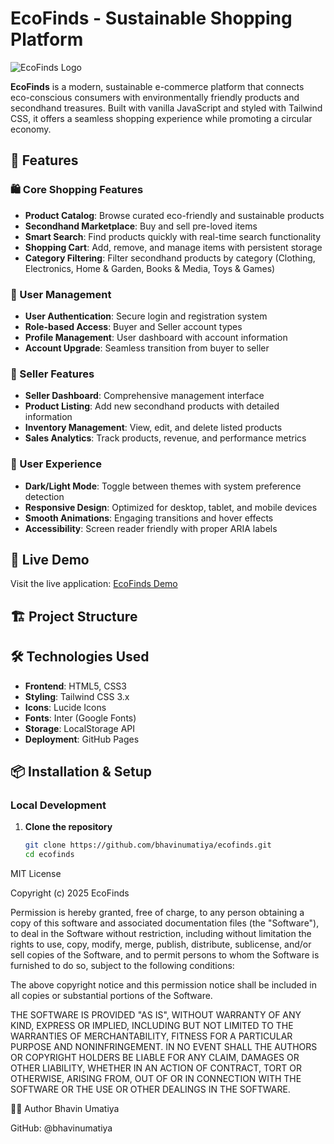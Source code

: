 # EcoFinds - Sustainable Shopping Platform

![EcoFinds Logo](https://images.unsplash.com/photo-1523275335684-37898b6baf30?ixlib=rb-4.0.3&auto=format&fit=crop&w=1200&q=80)

**EcoFinds** is a modern, sustainable e-commerce platform that connects eco-conscious consumers with environmentally friendly products and secondhand treasures. Built with vanilla JavaScript and styled with Tailwind CSS, it offers a seamless shopping experience while promoting a circular economy.

## 🌟 Features

### 🛍️ Core Shopping Features
- **Product Catalog**: Browse curated eco-friendly and sustainable products
- **Secondhand Marketplace**: Buy and sell pre-loved items
- **Smart Search**: Find products quickly with real-time search functionality
- **Shopping Cart**: Add, remove, and manage items with persistent storage
- **Category Filtering**: Filter secondhand products by category (Clothing, Electronics, Home & Garden, Books & Media, Toys & Games)

### 👤 User Management
- **User Authentication**: Secure login and registration system
- **Role-based Access**: Buyer and Seller account types
- **Profile Management**: User dashboard with account information
- **Account Upgrade**: Seamless transition from buyer to seller

### 🏪 Seller Features
- **Seller Dashboard**: Comprehensive management interface
- **Product Listing**: Add new secondhand products with detailed information
- **Inventory Management**: View, edit, and delete listed products
- **Sales Analytics**: Track products, revenue, and performance metrics

### 🎨 User Experience
- **Dark/Light Mode**: Toggle between themes with system preference detection
- **Responsive Design**: Optimized for desktop, tablet, and mobile devices
- **Smooth Animations**: Engaging transitions and hover effects
- **Accessibility**: Screen reader friendly with proper ARIA labels

## 🚀 Live Demo

Visit the live application: [EcoFinds Demo](https://bhavin-umatiya.github.io/odoo/)

## 🏗️ Project Structure


## 🛠️ Technologies Used

- **Frontend**: HTML5, CSS3
- **Styling**: Tailwind CSS 3.x
- **Icons**: Lucide Icons
- **Fonts**: Inter (Google Fonts)
- **Storage**: LocalStorage API
- **Deployment**: GitHub Pages

## 📦 Installation & Setup

### Local Development

1. **Clone the repository**
   ```bash
   git clone https://github.com/bhavinumatiya/ecofinds.git
   cd ecofinds

  MIT License

Copyright (c) 2025 EcoFinds

Permission is hereby granted, free of charge, to any person obtaining a copy
of this software and associated documentation files (the "Software"), to deal
in the Software without restriction, including without limitation the rights
to use, copy, modify, merge, publish, distribute, sublicense, and/or sell
copies of the Software, and to permit persons to whom the Software is
furnished to do so, subject to the following conditions:

The above copyright notice and this permission notice shall be included in all
copies or substantial portions of the Software.

THE SOFTWARE IS PROVIDED "AS IS", WITHOUT WARRANTY OF ANY KIND, EXPRESS OR
IMPLIED, INCLUDING BUT NOT LIMITED TO THE WARRANTIES OF MERCHANTABILITY,
FITNESS FOR A PARTICULAR PURPOSE AND NONINFRINGEMENT. IN NO EVENT SHALL THE
AUTHORS OR COPYRIGHT HOLDERS BE LIABLE FOR ANY CLAIM, DAMAGES OR OTHER
LIABILITY, WHETHER IN AN ACTION OF CONTRACT, TORT OR OTHERWISE, ARISING FROM,
OUT OF OR IN CONNECTION WITH THE SOFTWARE OR THE USE OR OTHER DEALINGS IN THE
SOFTWARE.

👨‍💻 Author
Bhavin Umatiya

GitHub: @bhavinumatiya
